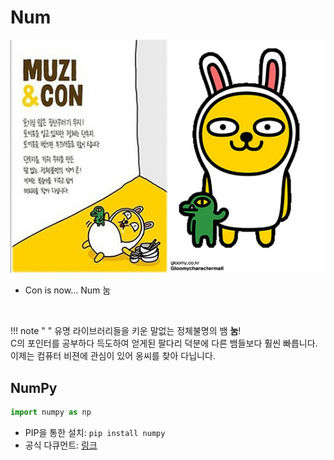 # Num

![Con](img/kakao_original/_con.jpg)

- Con is now... Num 눔

<br>

!!! note " "
    유명 라이브러리들을 키운 말없는 정체불명의 뱀 **눔**!
    <br>
    C의 포인터를 공부하다 득도하여 얻게된 팔다리 덕분에 다른 뱀들보다 훨씬 빠릅니다.
    <br>
    이제는 컴퓨터 비젼에 관심이 있어 옹씨를 찾아 다닙니다.

## NumPy

```python
import numpy as np
```

- PIP을 통한 설치: ``` pip install numpy ```
- 공식 다큐먼트: [링크](https://numpy.org/doc/1.21/)